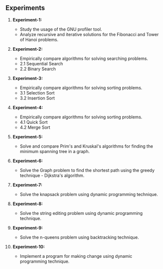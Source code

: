 ## Experiments

1. **Experiment-1:**
   - Study the usage of the GNU profiler tool.
   - Analyze recursive and iterative solutions for the Fibonacci and Tower of Hanoi problems.

2. **Experiment-2:**
   - Empirically compare algorithms for solving searching problems.
   - 2.1 Sequential Search
   - 2.2 Binary Search

3. **Experiment-3:**
   - Empirically compare algorithms for solving sorting problems.
   - 3.1 Selection Sort
   - 3.2 Insertion Sort

4. **Experiment-4:**
   - Empirically compare algorithms for solving sorting problems.
   - 4.1 Quick Sort
   - 4.2 Merge Sort

5. **Experiment-5:**
   - Solve and compare Prim's and Kruskal's algorithms for finding the minimum spanning tree in a graph.

6. **Experiment-6:**
   - Solve the Graph problem to find the shortest path using the greedy technique - Dijkstra's algorithm.

7. **Experiment-7:**
   - Solve the knapsack problem using dynamic programming technique.

8. **Experiment-8:**
   - Solve the string editing problem using dynamic programming technique.

9. **Experiment-9:**
   - Solve the n-queens problem using backtracking technique.

10. **Experiment-10:**
    - Implement a program for making change using dynamic programming technique.
